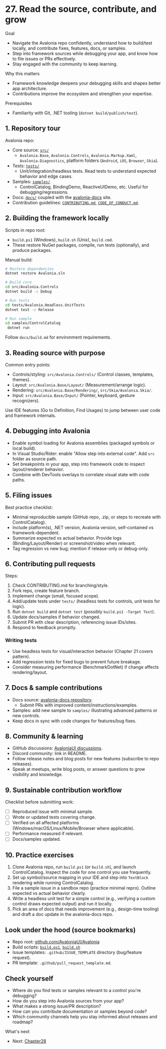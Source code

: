 # 27. Read the source, contribute, and grow

Goal
- Navigate the Avalonia repo confidently, understand how to build/test locally, and contribute fixes, features, docs, or samples.
- Step into framework sources while debugging your app, and know how to file issues or PRs effectively.
- Stay engaged with the community to keep learning.

Why this matters
- Framework knowledge deepens your debugging skills and shapes better app architecture.
- Contributions improve the ecosystem and strengthen your expertise.

Prerequisites
- Familiarity with Git, .NET tooling (`dotnet build/publish/test`).

## 1. Repository tour

Avalonia repo:
- Core source: [`src/`](https://github.com/AvaloniaUI/Avalonia/tree/master/src)
  - `Avalonia.Base`, `Avalonia.Controls`, `Avalonia.Markup.Xaml`, `Avalonia.Diagnostics`, platform folders (`Android`, `iOS`, `Browser`, `Skia`).
- Tests: [`tests/`](https://github.com/AvaloniaUI/Avalonia/tree/master/tests)
  - Unit/integration/headless tests. Read tests to understand expected behavior and edge cases.
- Samples: [`samples/`](https://github.com/AvaloniaUI/Avalonia/tree/master/samples)
  - ControlCatalog, BindingDemo, ReactiveUIDemo, etc. Useful for debugging/regressions.
- Docs: [`docs/`](https://github.com/AvaloniaUI/Avalonia/tree/master/docs) coupled with the [avalonia-docs](https://github.com/AvaloniaUI/avalonia-docs) site.
- Contribution guidelines: [`CONTRIBUTING.md`](https://github.com/AvaloniaUI/Avalonia/blob/master/CONTRIBUTING.md), [`CODE_OF_CONDUCT.md`](https://github.com/AvaloniaUI/Avalonia/blob/master/CODE_OF_CONDUCT.md).

## 2. Building the framework locally

Scripts in repo root:
- `build.ps1` (Windows), `build.sh` (Unix), `build.cmd`.
- These restore NuGet packages, compile, run tests (optionally), and produce packages.

Manual build:

```bash
# Restore dependencies
dotnet restore Avalonia.sln

# Build core
cd src/Avalonia.Controls
dotnet build -c Debug

# Run tests
cd tests/Avalonia.Headless.UnitTests
dotnet test -c Release

# Run sample
cd samples/ControlCatalog
 dotnet run
```

Follow `docs/build.md` for environment requirements.

## 3. Reading source with purpose

Common entry points:
- Controls/styling: `src/Avalonia.Controls/` (Control classes, templates, themes).
- Layout: `src/Avalonia.Base/Layout/` (Measurement/arrange logic).
- Rendering: `src/Avalonia.Base/Rendering/`, `src/Skia/Avalonia.Skia/`.
- Input: `src/Avalonia.Base/Input/` (Pointer, keyboard, gesture recognizers).

Use IDE features (Go to Definition, Find Usages) to jump between user code and framework internals.

## 4. Debugging into Avalonia

- Enable symbol loading for Avalonia assemblies (packaged symbols or local build).
- In Visual Studio/Rider: enable "Allow step into external code". Add `src` folder as source path.
- Set breakpoints in your app, step into framework code to inspect layout/renderer behavior.
- Combine with DevTools overlays to correlate visual state with code paths.

## 5. Filing issues

Best practice checklist:
- Minimal reproducible sample (GitHub repo, .zip, or steps to recreate with ControlCatalog).
- Include platform(s), .NET version, Avalonia version, self-contained vs framework-dependent.
- Summarize expected vs actual behavior. Provide logs (Binding/Layout/Render) or screenshot/video when relevant.
- Tag regression vs new bug; mention if release-only or debug-only.

## 6. Contributing pull requests

Steps:
1. Check CONTRIBUTING.md for branching/style.
2. Fork repo, create feature branch.
3. Implement change (small, focused scope).
4. Add/update tests under `tests/` (headless tests for controls, unit tests for logic).
5. Run `dotnet build` and `dotnet test` (possibly `build.ps1 -Target Test`).
6. Update docs/samples if behavior changed.
7. Submit PR with clear description, referencing issue IDs/sites.
8. Respond to feedback promptly.

### Writing tests
- Use headless tests for visual/interaction behavior (Chapter 21 covers pattern).
- Add regression tests for fixed bugs to prevent future breakage.
- Consider measuring performance (BenchmarkDotNet) if change affects rendering/layout.

## 7. Docs & sample contributions

- Docs source: [avalonia-docs repository](https://github.com/AvaloniaUI/avalonia-docs).
  - Submit PRs with improved content/instructions/examples.
- Samples: add new sample to `samples/` illustrating advanced patterns or new controls.
- Keep docs in sync with code changes for features/bug fixes.

## 8. Community & learning

- GitHub discussions: [AvaloniaUI discussions](https://github.com/AvaloniaUI/Avalonia/discussions).
- Discord community: link in README.
- Follow release notes and blog posts for new features (subscribe to repo releases).
- Speak at meetups, write blog posts, or answer questions to grow visibility and knowledge.

## 9. Sustainable contribution workflow

Checklist before submitting work:
- [ ] Reproduced issue with minimal sample.
- [ ] Wrote or updated tests covering change.
- [ ] Verified on all affected platforms (Windows/macOS/Linux/Mobile/Browser where applicable).
- [ ] Performance measured if relevant.
- [ ] Docs/samples updated.

## 10. Practice exercises

1. Clone Avalonia repo, run `build.ps1` (or `build.sh`), and launch ControlCatalog. Inspect the code for one control you use frequently.
2. Set up symbol/source mapping in your IDE and step into `TextBlock` rendering while running ControlCatalog.
3. File a sample issue in a sandbox repo (practice minimal repro). Outline expected vs actual behavior clearly.
4. Write a headless unit test for a simple control (e.g., verifying a custom control draws expected output) and run it locally.
5. Pick an area of docs that needs improvement (e.g., design-time tooling) and draft a doc update in the avalonia-docs repo.

## Look under the hood (source bookmarks)
- Repo root: [github.com/AvaloniaUI/Avalonia](https://github.com/AvaloniaUI/Avalonia)
- Build scripts: [`build.ps1`](https://github.com/AvaloniaUI/Avalonia/blob/master/build.ps1), [`build.sh`](https://github.com/AvaloniaUI/Avalonia/blob/master/build.sh)
- Issue templates: `.github/ISSUE_TEMPLATE` directory (bug/feature request).
- PR template: `.github/pull_request_template.md`.

## Check yourself
- Where do you find tests or samples relevant to a control you're debugging?
- How do you step into Avalonia sources from your app?
- What makes a strong issue/PR description?
- How can you contribute documentation or samples beyond code?
- Which community channels help you stay informed about releases and roadmap?

What's next
- Next: [Chapter28](Chapter28.md)

